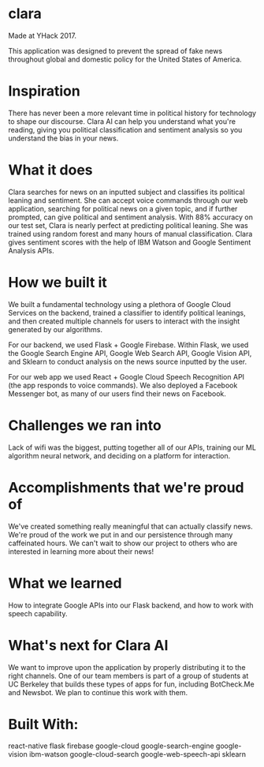 # clara
Made at YHack 2017.


This application was designed to prevent the spread of fake news throughout global and domestic policy for the United States of America. 


# Inspiration
There has never been a more relevant time in political history for technology to shape our discourse. Clara AI can help you understand what you're reading, giving you political classification and sentiment analysis so you understand the bias in your news.

# What it does
Clara searches for news on an inputted subject and classifies its political leaning and sentiment. She can accept voice commands through our web application, searching for political news on a given topic, and if further prompted, can give political and sentiment analysis. With 88% accuracy on our test set, Clara is nearly perfect at predicting political leaning. She was trained using random forest and many hours of manual classification. Clara gives sentiment scores with the help of IBM Watson and Google Sentiment Analysis APIs.

# How we built it
We built a fundamental technology using a plethora of Google Cloud Services on the backend, trained a classifier to identify political leanings, and then created multiple channels for users to interact with the insight generated by our algorithms.

For our backend, we used Flask + Google Firebase. Within Flask, we used the Google Search Engine API, Google Web Search API, Google Vision API, and Sklearn to conduct analysis on the news source inputted by the user.

For our web app we used React + Google Cloud Speech Recognition API (the app responds to voice commands). We also deployed a Facebook Messenger bot, as many of our users find their news on Facebook.

# Challenges we ran into
Lack of wifi was the biggest, putting together all of our APIs, training our ML algorithm neural network, and deciding on a platform for interaction.

# Accomplishments that we're proud of
We've created something really meaningful that can actually classify news. We're proud of the work we put in and our persistence through many caffeinated hours. We can't wait to show our project to others who are interested in learning more about their news!

# What we learned
How to integrate Google APIs into our Flask backend, and how to work with speech capability.

# What's next for Clara AI
We want to improve upon the application by properly distributing it to the right channels. One of our team members is part of a group of students at UC Berkeley that builds these types of apps for fun, including BotCheck.Me and Newsbot. We plan to continue this work with them.

# Built With: 
react-native
flask
firebase
google-cloud
google-search-engine
google-vision
ibm-watson
google-cloud-search
google-web-speech-api
sklearn

